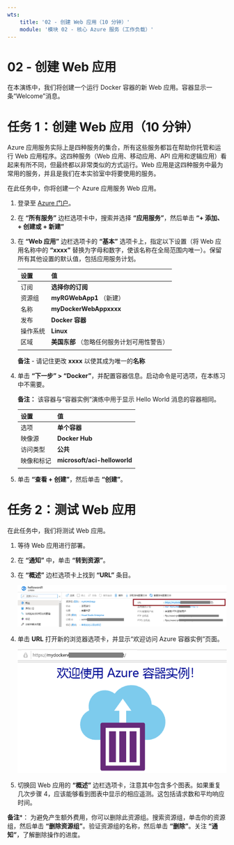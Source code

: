 ```yaml
---
wts:
    title: '02 - 创建 Web 应用（10 分钟）'
    module: '模块 02 - 核心 Azure 服务（工作负载）'
---
```

# 02 - 创建 Web 应用

在本演练中，我们将创建一个运行 Docker 容器的新 Web 应用。容器显示一条“Welcome”消息。 

# 任务 1：创建 Web 应用（10 分钟）

Azure 应用服务实际上是四种服务的集合，所有这些服务都旨在帮助你托管和运行 Web 应用程序。这四种服务（Web 应用、移动应用、API 应用和逻辑应用）看起来有所不同，但最终都以非常类似的方式运行。Web 应用是这四种服务中最为常用的服务，并且是我们在本实验室中将要使用的服务。

在此任务中，你将创建一个 Azure 应用服务 Web 应用。 

1. 登录至 [Azure 门户](http://portal.azure.com/)。 

2. 在 **“所有服务”** 边栏选项卡中，搜索并选择 **“应用服务”**，然后单击 **“+ 添加、+ 创建或 + 新建”**

3. 在 **“Web 应用”** 边栏选项卡的 **“基本”** 选项卡上，指定以下设置（将 Web 应用名称中的 **“xxxx”** 替换为字母和数字，使该名称在全局范围内唯一）。保留所有其他设置的默认值，包括应用服务计划。 

    | 设置 | 值 |
    | -- | -- |
    | 订阅 | **选择你的订阅** |
    | 资源组 | **myRGWebApp1** （新建） |
    | 名称 | **myDockerWebAppxxxx** |
    | 发布 | **Docker 容器** |
    | 操作系统 | **Linux** |
    | 区域 | **美国东部** （忽略任何服务计划可用性警告） |
    | | |	
    
    **备注** - 请记住更改 **xxxx** 以使其成为唯一的**名称**

4. 单击 **“下一步” > “Docker”**，并配置容器信息。启动命令是可选项，在本练习中不需要。 

    **备注：** 该容器与“容器实例”演练中用于显示 Hello World 消息的容器相同。 

    | 设置 | 值 |
    | -- | -- |
    | 选项 | **单个容器** |
    | 映像源 | **Docker Hub** |
    | 访问类型 | **公共** |
    | 映像和标记 | **microsoft/aci-helloworld** |
    | | |	


5. 单击 **“查看 + 创建”**，然后单击 **“创建”**。 

# 任务 2：测试 Web 应用

在此任务中，我们将测试 Web 应用。

1. 等待 Web 应用进行部署。

2. 在 **“通知”** 中，单击 **“转到资源”**。 

3. 在 **“概述”** 边栏选项卡上找到 **“URL”** 条目。 

    ![Web 应用“属性”边栏选项卡的屏幕截图。突出显示 URL。](../images/0801.png)

4. 单击 **URL** 打开新的浏览器选项卡，并显示“欢迎访问 Azure 容器实例”页面。

    ![“欢迎访问 Azure 容器实例”页面的屏幕截图。](../images/0802.png)

5. 切换回 Web 应用的 **“概述”** 边栏选项卡，注意其中包含多个图表。如果重复几次步骤 4，应该能够看到图表中显示的相应遥测。这包括请求数和平均响应时间。 

**备注***： 为避免产生额外费用，你可以删除此资源组。搜索资源组，单击你的资源组，然后单击 **“删除资源组”**。验证资源组的名称，然后单击 **“删除”**。关注  **“通知”**，了解删除操作的进度。

